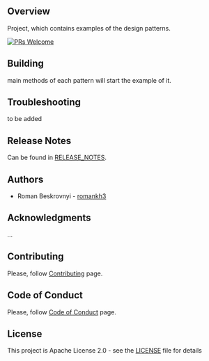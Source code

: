 ## Overview
Project, which contains examples of the design patterns.

[![PRs Welcome](https://img.shields.io/badge/PRs-welcome-brightgreen.svg)](https://github.com/romankh3/design-patterns/pulls)

## Building
main methods of each pattern will start the example of it.

## Troubleshooting
to be added

## Release Notes
Can be found in [RELEASE_NOTES](RELEASE_NOTES.md).

## Authors
* Roman Beskrovnyi - [romankh3](https://github.com/romankh3)

## Acknowledgments
...

## Contributing
Please, follow [Contributing](CONTRIBUTING.md) page.

## Code of Conduct
Please, follow [Code of Conduct](CODE_OF_CONDUCT.md) page.

## License
This project is Apache License 2.0 - see the [LICENSE](LICENSE) file for details
